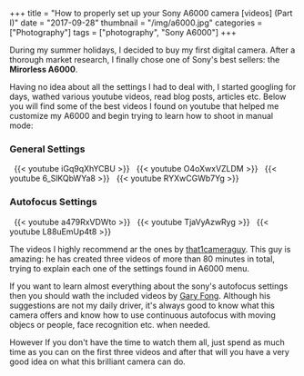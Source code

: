 +++
title = "How to properly set up your Sony A6000 camera [videos] (Part I)"
date = "2017-09-28"
thumbnail = "/img/a6000.jpg"
categories = ["Photography"]
tags = ["photography", "Sony A6000"]
+++

During my summer holidays, I decided to buy my first digital camera. After a thorough market research, I finally chose one of Sony's best sellers: the **Mirorless A6000**.

Having no idea about all the settings I had to deal with, I started googling for days, wathed various youtube videos, read blog posts, articles etc. Below you will find some of the best videos I found on youtube that helped me customize my A6000 and begin trying to learn how to shoot in manual mode:


### General Settings
&nbsp;
{{< youtube iGq9qXhYCBU >}}
&nbsp;
{{< youtube O4oXwxVZLDM >}}
&nbsp;
{{< youtube 6_SlKQbWYa8 >}}
&nbsp;
{{< youtube RYXwCGWb7Yg >}}
&nbsp;
&nbsp;
### Autofocus Settings
&nbsp;
{{< youtube a479RxVDWto >}}
&nbsp;
{{< youtube TjaVyAzwRyg >}}
&nbsp;
{{< youtube L88uEmUp4t8 >}}
&nbsp;

The videos I highly recommend ar the ones by [that1cameraguy](https://www.youtube.com/user/that1cameraguy). This guy is amazing: he has created three videos of more than 80 minutes in total, trying to explain each one of the settings found in A6000 menu.

If you want to learn almost everything about the sony's autofocus settings then you should wath the included videos by [Gary Fong](https://www.youtube.com/user/GFIGARYFONG). Although his suggestions are not my daily driver, it's always good to know what this camera offers and know how to use continuous autofocus with moving objecs or people, face recognition etc. when needed.

However If you don't have the time to watch them all, just spend as much time as you can on the first three videos and after that will you have a very good idea on what this brilliant camera can do.
